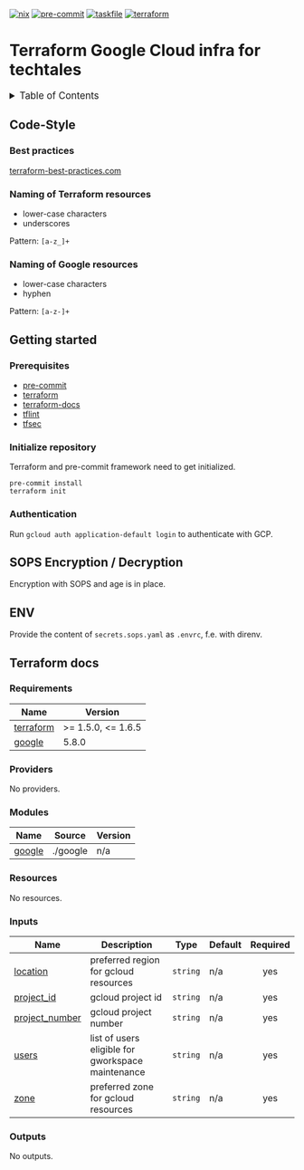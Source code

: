 <!-- markdownlint-disable MD041 -->
<!-- markdownlint-disable MD033 -->
<!-- markdownlint-disable MD028 -->

<!-- PROJECT SHIELDS -->
<!--
*** I'm using markdown "reference style" links for readability.
*** Reference links are enclosed in brackets [ ] instead of parentheses ( ).
*** See the bottom of this document for the declaration of the reference variables
*** for contributors-url, forks-url, etc. This is an optional, concise syntax you may use.
*** https://www.markdownguide.org/basic-syntax/#reference-style-links
-->

[![nix][nix-shield]][nix-url]
[![pre-commit][pre-commit-shield]][pre-commit-url]
[![taskfile][taskfile-shield]][taskfile-url]
[![terraform][terraform-shield]][terraform-url]

# Terraform Google Cloud infra for techtales

<details>
  <summary style="font-size:1.2em;">Table of Contents</summary>
<!-- START doctoc generated TOC please keep comment here to allow auto update -->
<!-- DON'T EDIT THIS SECTION, INSTEAD RE-RUN doctoc TO UPDATE -->

- [Code-Style](#code-style)
  - [Best practices](#best-practices)
  - [Naming of Terraform resources](#naming-of-terraform-resources)
  - [Naming of Google resources](#naming-of-google-resources)
- [Getting started](#getting-started)
  - [Prerequisites](#prerequisites)
  - [Initialize repository](#initialize-repository)
  - [Authentication](#authentication)
- [SOPS Encryption / Decryption](#sops-encryption--decryption)
- [ENV](#env)
- [Terraform docs](#terraform-docs)
  - [Requirements](#requirements)
  - [Providers](#providers)
  - [Modules](#modules)
  - [Resources](#resources)
  - [Inputs](#inputs)
  - [Outputs](#outputs)

<!-- END doctoc generated TOC please keep comment here to allow auto update -->
</details>

## Code-Style

### Best practices

[terraform-best-practices.com][terraform-best-practices]

### Naming of Terraform resources

- lower-case characters
- underscores

Pattern: `[a-z_]+`

### Naming of Google resources

- lower-case characters
- hyphen

Pattern: `[a-z-]+`

## Getting started

### Prerequisites

- [pre-commit][pre-commit-url]
- [terraform][terraform-url]
- [terraform-docs][terraform-docs]
- [tflint][tflint]
- [tfsec][tfsec]

### Initialize repository

Terraform and pre-commit framework need to get initialized.

```console
pre-commit install
terraform init
```

### Authentication

Run `gcloud auth application-default login` to authenticate with GCP.

## SOPS Encryption / Decryption

Encryption with SOPS and age is in place.

## ENV

Provide the content of `secrets.sops.yaml` as `.envrc`, f.e. with direnv.

<!-- MARKDOWN LINKS & IMAGES -->
<!-- https://www.markdownguide.org/basic-syntax/#reference-style-links -->

<!-- Links -->

[terraform-best-practices]: https://www.terraform-best-practices.com/naming
[terraform-docs]: https://github.com/terraform-docs/terraform-docs
[tflint]: https://github.com/terraform-linters/tflint
[tfsec]: https://aquasecurity.github.io/tfsec

<!-- Badges -->

[terraform-shield]: https://img.shields.io/badge/terraform-1.x-844fba?logo=terraform
[terraform-url]: https://www.terraform.io/
[pre-commit-shield]: https://img.shields.io/badge/pre--commit-enabled-brightgreen?logo=pre-commit
[pre-commit-url]: https://github.com/pre-commit/pre-commit
[taskfile-shield]: https://img.shields.io/badge/taskfile-enabled-brightgreen?logo=task
[taskfile-url]: https://taskfile.dev/
[nix-shield]: https://img.shields.io/badge/nix-enabled-brightgreen?logo=nixos
[nix-url]: https://search.nixos.org/packages

## Terraform docs

<!-- prettier-ignore-start -->
<!-- BEGIN_TF_DOCS -->
### Requirements

| Name | Version |
|------|---------|
| <a name="requirement_terraform"></a> [terraform](#requirement\_terraform) | >= 1.5.0, <= 1.6.5 |
| <a name="requirement_google"></a> [google](#requirement\_google) | 5.8.0 |

### Providers

No providers.

### Modules

| Name | Source | Version |
|------|--------|---------|
| <a name="module_google"></a> [google](#module\_google) | ./google | n/a |

### Resources

No resources.

### Inputs

| Name | Description | Type | Default | Required |
|------|-------------|------|---------|:--------:|
| <a name="input_location"></a> [location](#input\_location) | preferred region for gcloud resources | `string` | n/a | yes |
| <a name="input_project_id"></a> [project\_id](#input\_project\_id) | gcloud project id | `string` | n/a | yes |
| <a name="input_project_number"></a> [project\_number](#input\_project\_number) | gcloud project number | `string` | n/a | yes |
| <a name="input_users"></a> [users](#input\_users) | list of users eligible for gworkspace maintenance | `string` | n/a | yes |
| <a name="input_zone"></a> [zone](#input\_zone) | preferred zone for gcloud resources | `string` | n/a | yes |

### Outputs

No outputs.
<!-- END_TF_DOCS -->
<!-- prettier-ignore-end -->
